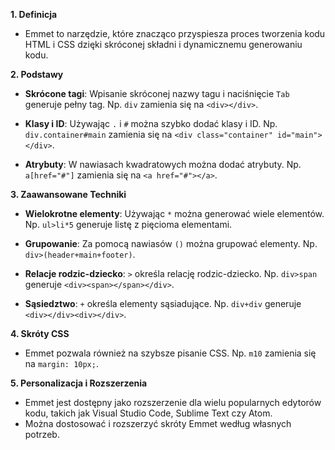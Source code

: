 **1. Definicja**

- Emmet to narzędzie, które znacząco przyspiesza proces tworzenia kodu HTML i CSS dzięki skróconej składni i dynamicznemu generowaniu kodu.

**2. Podstawy**

- **Skrócone tagi**: Wpisanie skróconej nazwy tagu i naciśnięcie `Tab` generuje pełny tag. Np. `div` zamienia się na `<div></div>`.
    
- **Klasy i ID**: Używając `.` i `#` można szybko dodać klasy i ID. Np. `div.container#main` zamienia się na `<div class="container" id="main"></div>`.
    
- **Atrybuty**: W nawiasach kwadratowych można dodać atrybuty. Np. `a[href="#"]` zamienia się na `<a href="#"></a>`.
    

**3. Zaawansowane Techniki**

- **Wielokrotne elementy**: Używając `*` można generować wiele elementów. Np. `ul>li*5` generuje listę z pięcioma elementami.
    
- **Grupowanie**: Za pomocą nawiasów `()` można grupować elementy. Np. `div>(header+main+footer)`.
    
- **Relacje rodzic-dziecko**: `>` określa relację rodzic-dziecko. Np. `div>span` generuje `<div><span></span></div>`.
    
- **Sąsiedztwo**: `+` określa elementy sąsiadujące. Np. `div+div` generuje `<div></div><div></div>`.
    

**4. Skróty CSS**

- Emmet pozwala również na szybsze pisanie CSS. Np. `m10` zamienia się na `margin: 10px;`.

**5. Personalizacja i Rozszerzenia**

- Emmet jest dostępny jako rozszerzenie dla wielu popularnych edytorów kodu, takich jak Visual Studio Code, Sublime Text czy Atom.
- Można dostosować i rozszerzyć skróty Emmet według własnych potrzeb.